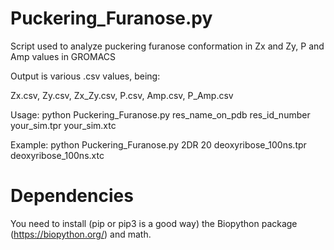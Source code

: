 # Puckering_Furanose.py
Script used to analyze puckering furanose conformation in Zx and Zy, P and Amp values in GROMACS

Output is various .csv values, being:

Zx.csv, Zy.csv, Zx_Zy.csv, P.csv, Amp.csv, P_Amp.csv

Usage: python Puckering_Furanose.py res_name_on_pdb res_id_number  your_sim.tpr your_sim.xtc

Example: python Puckering_Furanose.py 2DR 20 deoxyribose_100ns.tpr deoxyribose_100ns.xtc

# Dependencies

You need to install (pip or pip3 is a good way) the Biopython package (https://biopython.org/) and math.

